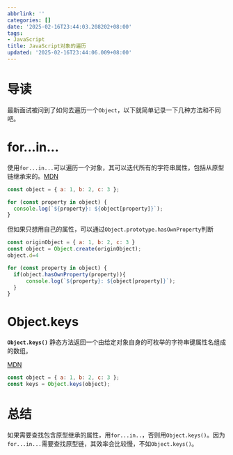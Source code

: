 ```yaml
---
abbrlink: ''
categories: []
date: '2025-02-16T23:44:03.208202+08:00'
tags:
- JavaScript
title: JavaScript对象的遍历
updated: '2025-02-16T23:44:06.009+08:00'
---
```

# 导读

最新面试被问到了如何去遍历一个`Object`，以下就简单记录一下几种方法和不同吧。

# for...in...

使用`for...in...`可以遍历一个对象，其可以迭代所有的字符串属性，包括从原型链继承来的。[MDN](https://developer.mozilla.org/zh-CN/docs/Web/JavaScript/Reference/Statements/for...in)

```js
const object = { a: 1, b: 2, c: 3 };

for (const property in object) {
  console.log(`${property}: ${object[property]}`);
}
```

但如果只想用自己的属性，可以通过`Object.prototype.hasOwnProperty`判断

```js
const originObject = { a: 1, b: 2, c: 3 }
const object = Object.create(originObject);
object.d=4

for (const property in object) {
  if(object.hasOwnProperty(property)){
      console.log(`${property}: ${object[property]}`);
  }
}
```

# Object.keys

**`Object.keys()`** 静态方法返回一个由给定对象自身的可枚举的字符串键属性名组成的数组。

[MDN](https://developer.mozilla.org/zh-CN/docs/Web/JavaScript/Reference/Global_Objects/Object/keys)

```js
const object = { a: 1, b: 2, c: 3 };
const keys = Object.keys(object);
```

# 总结

如果需要查找包含原型继承的属性，用`for...in..`，否则用`Object.keys()`。因为`for...in...`需要查找原型链，其效率会比较慢，不如`Object.keys()`。

```js

```

```js

```
